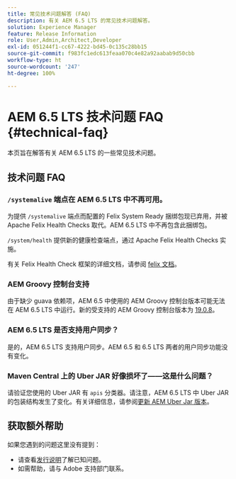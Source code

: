 ```yaml
---
title: 常见技术问题解答 (FAQ)
description: 有关 AEM 6.5 LTS 的常见技术问题解答。
solution: Experience Manager
feature: Release Information
role: User,Admin,Architect,Developer
exl-id: 051244f1-cc67-4222-bd45-0c135c28bb15
source-git-commit: f983fc1edc613feaa070c4e82a92aabab9d50cbb
workflow-type: ht
source-wordcount: '247'
ht-degree: 100%

---
```


# AEM 6.5 LTS 技术问题 FAQ {#technical-faq}

本页旨在解答有关 AEM 6.5 LTS 的一些常见技术问题。

## 技术问题 FAQ

### `/systemalive` 端点在 AEM 6.5 LTS 中不再可用。

为提供 `/systemalive` 端点而配置的 Felix System Ready 捆绑包现已弃用，并被 Apache Felix Health Checks 取代。AEM 6.5 LTS 中不再包含此捆绑包。

`/system/health` 提供新的健康检查端点，通过 Apache Felix Health Checks 实施。

有关 Felix Health Check 框架的详细文档，请参阅 [felix 文档](https://github.com/apache/felix-dev/blob/master/healthcheck/README.md)。

### AEM Groovy 控制台支持

由于缺少 guava 依赖项，AEM 6.5 中使用的 AEM Groovy 控制台版本可能无法在 AEM 6.5 LTS 中运行。新的受支持的 AEM Groovy 控制台版本为 [19.0.8](https://github.com/orbinson/aem-groovy-console/releases/download/19.0.8/aem-groovy-console-all-19.0.8.zip)。

### AEM 6.5 LTS 是否支持用户同步？

是的，AEM 6.5 LTS 支持用户同步。AEM 6.5 和 6.5 LTS 两者的用户同步功能没有变化。

### Maven Central 上的 Uber JAR 好像损坏了——这是什么问题？

请验证您使用的 Uber JAR 有 `apis` 分类器。请注意，AEM 6.5 LTS 中 Uber JAR 的包装结构发生了变化。有关详细信息，请参阅[更新 AEM Uber Jar 版本](/help/sites-deploying/upgrading-code-and-customizations.md#update-the-aem-uber-jar-version)。

## 获取额外帮助

如果您遇到的问题这里没有提到：
* 请查看[发行说明](/help/release-notes/release-notes.md)了解已知问题。
* 如需帮助，请与 Adobe 支持部门联系。
